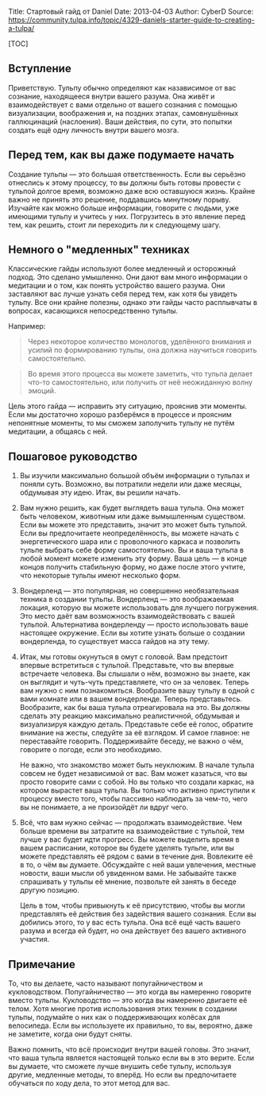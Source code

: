 Title: Стартовый гайд от Daniel
Date: 2013-04-03
Author: CyberD
Source: https://community.tulpa.info/topic/4329-daniels-starter-guide-to-creating-a-tulpa/

[TOC]

## Вступление

Приветствую. Тульпу обычно определяют как назависимое от вас сознание, находящееся внутри вашего разума. Она живёт и взаимодействует с вами отдельно от вашего сознания с помощью визуализации, воображения и, на поздних этапах, самовнушённых галлюцинаций (наслоения). Ваши действия, по сути, это попытки создать ещё одну личность внутри вашего мозга.

## Перед тем, как вы даже подумаете начать

Создание тульпы — это большая ответственность. Если вы серьёзно отнеслись к этому процессу, то вы должны быть готовы провести с тульпой долгое время, возможно даже всю оставшуюся жизнь. Крайне важно не принять это решение, поддавшись минутному порыву. Изучайте как можно больше информации, говорите с людьми, уже имеющими тульпу и учитесь у них. Погрузитесь в это явление перед тем, как решить, стоит ли переходить ли к следующему шагу.

## Немного о "медленных" техниках

Классические гайды используют более медленный и осторожный подход. Это сделано умышленно. Они дают вам много информации о медитации и о том, как понять устройство вашего разума. Они заставляют вас лучше узнать себя перед тем, как хотя бы увидеть тульпу. Все они крайне полезны, однако эти гайды часто расплывчаты в вопросах, касающихся непосредственно тульпы.

Например:

> Через некоторое количество монологов, уделённого внимания и усилий по формированию тульпы, она должна научиться говорить самостоятельно.

<!--  -->

> Во время этого процесса вы можете заметить, что тульпа делает что-то самостоятельно, или получить от неё неожиданную волну эмоций.

Цель этого гайда — исправить эту ситуацию, прояснив эти моменты. Если мы достаточно хорошо разберёмся в процессе и проясним непонятные моменты, то мы сможем заполучить тульпу не путём медитации, а общаясь с ней. 

## Пошаговое руководство

1. Вы изучили максимально большой объём информации о тульпах и поняли суть. Возможно, вы потратили недели или даже месяцы, обдумывая эту идею. Итак, вы решили начать.

2. Вам нужно решить, как будет выглядеть ваша тульпа. Она может быть человеком, животным или даже вымышленным существом. Если вы можете это представить, значит это может быть тульпой. Если вы предпочитаете неопределённость, вы можете начать с энергетического шара или с проволочного каркаса и позволить тульпе выбрать себе форму самостоятельно. Вы и ваша тульпа в любой момент можете изменить эту форму. Ваша цель — в конце концов получить стабильную форму, но даже после этого учтите, что некоторые тульпы имеют несколько форм.

3. Вондерленд — это популярная, но совершенно необязательная техника в создании тульпы. Вондерленд — это воображаемая локация, которую вы можете использовать для лучшего погружения. Это место даёт вам возможность взаимодействовать с вашей тульпой.
Альтернатива вондерленду — просто использовать ваше настоящее окружение. Если вы хотите узнать больше о создании вондерленда, то существует масса гайдов на эту тему.

4. Итак, мы готовы окунуться в омут с головой. Вам предстоит впервые встретиться с тульпой. Представьте, что вы впервые встречаете человека. Вы слышали о нём, возможно вы знаете, как он выглядит и чуть-чуть представляете, что он за человек. Теперь вам нужно с ним познакомиться.
Вообразите вашу тульпу в одной с вами комнате или в вашем вондерленде. Теперь представьтесь. Вообразите, как бы ваша тульпа отреагировала на это. Вы должны сделать эту реакцию максимально реалистичной, обдумывая и визуализируя каждую деталь. Представьте себе её голос, обратите внимание на жесты, следуйте за её взглядом. И самое главное: не переставайте говорить. Поддерживайте беседу, не важно о чём, говорите о погоде, если это необходимо.

	Не важно, что знакомство может быть неуклюжим. В начале тульпа совсем не будет независимой от вас. Вам может казаться, что вы просто говорите сами с собой. Но вы только что создали каркас, на котором вырастет ваша тульпа. Вы только что активно приступили к процессу вместо того, чтобы пассивно наблюдать за чем-то, чего вы не понимаете, а не произойдёт ли вдруг чего.

5. Всё, что вам нужно сейчас — продолжать взаимодействие. Чем больше времени вы затратите на взаимодействие с тульпой, тем лучше у вас будет идти прогресс. Вы можете выделить время в вашем расписании, которое вы будете уделять тульпе, или вы можете представлять её рядом с вами в течение дня. Вовлеките её в то, о чём вы думаете. Обсуждайте с ней ваши увлечения, местные новости, ваши мысли об увиденном вами. Не забывайте также спрашивать у тульпы её мнение, позвольте ей занять в беседе другую позицию.

	Цель в том, чтобы привыкнуть к её присутствию, чтобы вы могли представлять её действия без задействия вашего сознания. Если вы добились этого, то у вас есть тульпа. Она всё ещё часть вашего разума и всегда ей будет, но она действует без вашего активного участия.

## Примечание

То, что вы делаете, часто называют попугайничеством и кукловодством. Попугайничество — это когда вы намеренно говорите вместо тульпы. Кукловодство — это когда вы намеренно двигаете её телом. Хотя многие против использования этих техник в создании тульпы, подумайте о них как о поддерживающих колёсах для велосипеда. Если вы используете их правильно, то вы, вероятно, даже не заметите, когда они будут сняты.

Важно помнить, что всё происходит внутри вашей головы. Это значит, что ваша тульпа является настоящей только если вы в это верите. Если вы думаете, что сможете лучше внушить себе тульпу, используя другие, медленные методы, то вперёд. Но если вы предпочитаете обучаться по ходу дела, то этот метод для вас.
